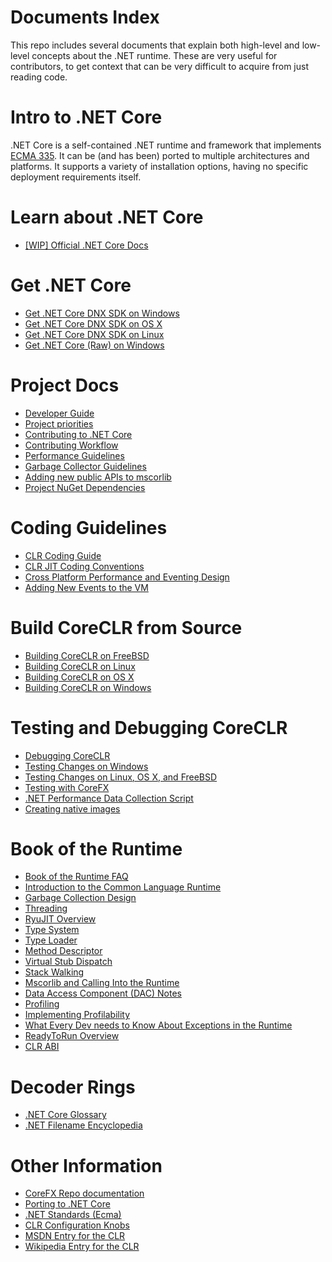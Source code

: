 Documents Index
===============

This repo includes several documents that explain both high-level and low-level concepts about the .NET runtime. These are very useful for contributors, to get context that can be very difficult to acquire from just reading code.

Intro to .NET Core
==================

.NET Core is a self-contained .NET runtime and framework that implements [ECMA 335](project-docs/dotnet-standards.md). It can be (and has been) ported to multiple architectures and platforms. It supports a variety of installation options, having no specific deployment requirements itself.

Learn about .NET Core
====================

- [[WIP] Official .NET Core Docs](http://dotnet.github.io/docs/)

Get .NET Core
=============

- [Get .NET Core DNX SDK on Windows](install/get-dotnetcore-dnx-windows.md)
- [Get .NET Core DNX SDK on OS X](install/get-dotnetcore-dnx-osx.md)
- [Get .NET Core DNX SDK on Linux](install/get-dotnetcore-dnx-linux.md)
- [Get .NET Core (Raw) on Windows](install/get-dotnetcore-windows.md)

Project Docs
============

- [Developer Guide](project-docs/developer-guide.md)
- [Project priorities](project-docs/project-priorities.md)
- [Contributing to .NET Core](project-docs/contributing.md)
- [Contributing Workflow](project-docs/contributing-workflow.md)
- [Performance Guidelines](project-docs/performance-guidelines.md)
- [Garbage Collector Guidelines](project-docs/garbage-collector-guidelines.md)
- [Adding new public APIs to mscorlib](project-docs/adding_new_public_apis.md)
- [Project NuGet Dependencies](https://github.com/dotnet/corefx/blob/master/Documentation/project-docs/project-nuget-dependencies.md)

Coding Guidelines
=================

- [CLR Coding Guide](coding-guidelines/clr-code-guide.md)
- [CLR JIT Coding Conventions](coding-guidelines/clr-jit-coding-conventions.md)
- [Cross Platform Performance and Eventing Design](coding-guidelines/cross-platform-performance-and-eventing.md)
- [Adding New Events to the VM](coding-guidelines/EventLogging.md)

Build CoreCLR from Source
=========================

- [Building CoreCLR on FreeBSD](building/freebsd-instructions.md)
- [Building CoreCLR on Linux](building/linux-instructions.md)
- [Building CoreCLR on OS X](building/osx-instructions.md)
- [Building CoreCLR on Windows](building/windows-instructions.md)

Testing and Debugging CoreCLR
=============================

- [Debugging CoreCLR](building/debugging-instructions.md)
- [Testing Changes on Windows](building/windows-test-instructions.md)
- [Testing Changes on Linux, OS X, and FreeBSD](building/unix-test-instructions.md)
- [Testing with CoreFX](building/testing-with-corefx.md)
- [.NET Performance Data Collection Script](https://raw.githubusercontent.com/dotnet/corefx-tools/master/src/performance/perfcollect/perfcollect)
- [Creating native images](building/crossgen.md)

Book of the Runtime
===================

- [Book of the Runtime FAQ](botr/botr-faq.md)
- [Introduction to the Common Language Runtime](botr/intro-to-clr.md)
- [Garbage Collection Design](botr/garbage-collection.md)
- [Threading](botr/threading.md)
- [RyuJIT Overview](botr/ryujit-overview.md)
- [Type System](botr/type-system.md)
- [Type Loader](botr/type-loader.md)
- [Method Descriptor](botr/method-descriptor.md)
- [Virtual Stub Dispatch](botr/virtual-stub-dispatch.md)
- [Stack Walking](botr/stackwalking.md)
- [Mscorlib and Calling Into the Runtime](botr/mscorlib.md)
- [Data Access Component (DAC) Notes](botr/dac-notes.md)
- [Profiling](botr/profiling.md)
- [Implementing Profilability](botr/profilability.md)
- [What Every Dev needs to Know About Exceptions in the Runtime](botr/exceptions.md)
- [ReadyToRun Overview](botr/readytorun-overview.md)
- [CLR ABI](botr/clr-abi.md)

Decoder Rings
=============

- [.NET Core Glossary](project-docs/glossary.md)
- [.NET Filename Encyclopedia](project-docs/dotnet-filenames.md)

Other Information
=================

- [CoreFX Repo documentation](https://github.com/dotnet/corefx/tree/master/Documentation)
- [Porting to .NET Core](https://github.com/dotnet/corefx/blob/master/Documentation/project-docs/support-dotnet-core-instructions.md)
- [.NET Standards (Ecma)](project-docs/dotnet-standards.md)
- [CLR Configuration Knobs](project-docs/clr-configuration-knobs.md)
- [MSDN Entry for the CLR](http://msdn.microsoft.com/library/8bs2ecf4.aspx)
- [Wikipedia Entry for the CLR](http://en.wikipedia.org/wiki/Common_Language_Runtime)

